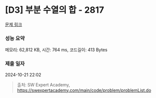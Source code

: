 # [D3] 부분 수열의 합 - 2817 

[문제 링크](https://swexpertacademy.com/main/code/problem/problemDetail.do?contestProbId=AV7IzvG6EksDFAXB) 

### 성능 요약

메모리: 62,812 KB, 시간: 764 ms, 코드길이: 413 Bytes

### 제출 일자

2024-10-21 22:02



> 출처: SW Expert Academy, https://swexpertacademy.com/main/code/problem/problemList.do
